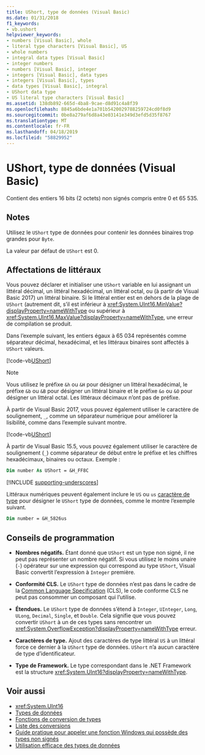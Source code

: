```yaml
---
title: UShort, type de données (Visual Basic)
ms.date: 01/31/2018
f1_keywords:
- vb.ushort
helpviewer_keywords:
- numbers [Visual Basic], whole
- literal type characters [Visual Basic], US
- whole numbers
- integral data types [Visual Basic]
- integer numbers
- numbers [Visual Basic], integer
- integers [Visual Basic], data types
- integers [Visual Basic], types
- data types [Visual Basic], integral
- UShort data type
- US literal type characters [Visual Basic]
ms.assetid: 138db892-665d-4ba8-9cae-d8d91c4a8f39
ms.openlocfilehash: 8845a6bde4e1a701b5420029788259724cd0f8d9
ms.sourcegitcommit: 0be8a279af6d8a43e03141e349d3efd5d35f8767
ms.translationtype: MT
ms.contentlocale: fr-FR
ms.lasthandoff: 04/18/2019
ms.locfileid: "58829952"
---
```

# <a name="ushort-data-type-visual-basic"></a>UShort, type de données (Visual Basic)

Contient des entiers 16 bits (2 octets) non signés compris entre 0 et 65 535.  
  
## <a name="remarks"></a>Notes

 Utilisez le `UShort` type de données pour contenir les données binaires trop grandes pour `Byte`.  
  
 La valeur par défaut de `UShort` est 0.  

## <a name="literal-assignments"></a>Affectations de littéraux

Vous pouvez déclarer et initialiser une `UShort` variable en lui assignant un littéral décimal, un littéral hexadécimal, un littéral octal, ou (à partir de Visual Basic 2017) un littéral binaire. Si le littéral entier est en dehors de la plage de `UShort` (autrement dit, s’il est inférieur à <xref:System.UInt16.MinValue?displayProperty=nameWithType> ou supérieur à <xref:System.UInt16.MaxValue?displayProperty=nameWithType>, une erreur de compilation se produit.

Dans l’exemple suivant, les entiers égaux à 65 034 représentés comme séparateur décimal, hexadécimal, et les littéraux binaires sont affectés à `UShort` valeurs.
  
[!code-vb[UShort](../../../../samples/snippets/visualbasic/language-reference/data-types/numeric-literals.vb#UShort)]

> [!NOTE]
> Vous utilisez le préfixe `&h` ou `&H` pour désigner un littéral hexadécimal, le préfixe `&b` ou `&B` pour désigner un littéral binaire et le préfixe `&o` ou `&O` pour désigner un littéral octal. Les littéraux décimaux n’ont pas de préfixe.

À partir de Visual Basic 2017, vous pouvez également utiliser le caractère de soulignement, `_`, comme un séparateur numérique pour améliorer la lisibilité, comme dans l’exemple suivant montre.

[!code-vb[UShort](../../../../samples/snippets/visualbasic/language-reference/data-types/numeric-literals.vb#UShortS)]

À partir de Visual Basic 15.5, vous pouvez également utiliser le caractère de soulignement (`_`) comme séparateur de début entre le préfixe et les chiffres hexadécimaux, binaires ou octaux. Exemple :

```vb
Dim number As UShort = &H_FF8C
```

[!INCLUDE [supporting-underscores](../../../../includes/vb-separator-langversion.md)]

Littéraux numériques peuvent également inclure le `US` ou `us` [caractère de type](../../programming-guide/language-features/data-types/type-characters.md) pour désigner le `UShort` type de données, comme le montre l’exemple suivant.

```vb
Dim number = &H_5826us
```

## <a name="programming-tips"></a>Conseils de programmation
  
-   **Nombres négatifs.** Étant donné que `UShort` est un type non signé, il ne peut pas représenter un nombre négatif. Si vous utilisez le moins unaire (`-`) opérateur sur une expression qui correspond au type `UShort`, Visual Basic convertit l’expression à `Integer` première.  
  
-   **Conformité CLS.** Le `UShort` type de données n’est pas dans le cadre de la [Common Language Specification](https://www.ecma-international.org/publications/standards/Ecma-335.htm) (CLS), le code conforme CLS ne peut pas consommer un composant qui l’utilise.
  
-   **Étendues.** Le `UShort` type de données s’étend à `Integer`, `UInteger`, `Long`, `ULong`, `Decimal`, `Single`, et `Double`. Cela signifie que vous pouvez convertir `UShort` à un de ces types sans rencontrer un <xref:System.OverflowException?displayProperty=nameWithType> erreur.  
  
-   **Caractères de type.** Ajout des caractères de type littéral `US` à un littéral force ce dernier à la `UShort` type de données. `UShort` n’a aucun caractère de type d’identificateur.  
  
-   **Type de Framework.** Le type correspondant dans le .NET Framework est la structure <xref:System.UInt16?displayProperty=nameWithType>.  
  
## <a name="see-also"></a>Voir aussi

- <xref:System.UInt16>
- [Types de données](../../../visual-basic/language-reference/data-types/index.md)
- [Fonctions de conversion de types](../../../visual-basic/language-reference/functions/type-conversion-functions.md)
- [Liste des conversions](../../../visual-basic/language-reference/keywords/conversion-summary.md)
- [Guide pratique pour appeler une fonction Windows qui possède des types non signés](../../../visual-basic/programming-guide/com-interop/how-to-call-a-windows-function-that-takes-unsigned-types.md)
- [Utilisation efficace des types de données](../../../visual-basic/programming-guide/language-features/data-types/efficient-use-of-data-types.md)
